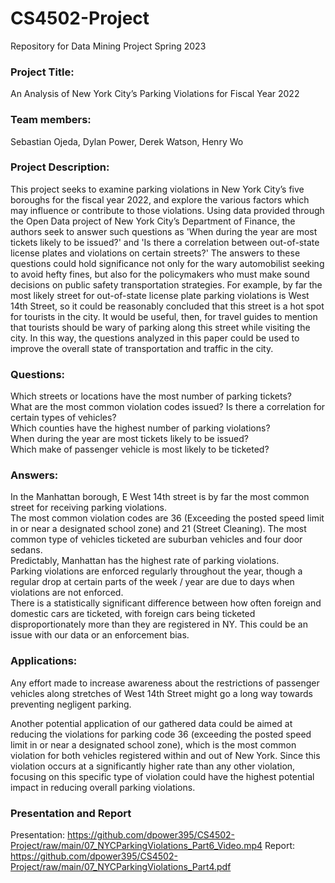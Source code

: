 # CS4502-Project
Repository for Data Mining Project Spring 2023
### Project Title: 
An Analysis of New York City’s Parking Violations for Fiscal Year 2022


### Team members:
Sebastian Ojeda, Dylan Power, Derek Watson, Henry Wo

### Project Description:
This project seeks to examine parking violations in New York City’s five boroughs for the fiscal year 2022, and explore the various factors which may influence or contribute to those violations. Using data provided through the Open Data project of New York City’s Department of Finance, the authors seek to answer such questions as 'When during the year are most tickets likely to be issued?' and 'Is there a correlation between out-of-state license plates and violations on certain streets?' The answers to these questions could hold significance not only for the wary automobilist seeking to avoid hefty fines, but also for the policymakers who must make sound decisions on public safety transportation strategies. For example, by far the most likely street for out-of-state license plate parking violations is West 14th Street, so it could be reasonably concluded that this street is a hot spot for tourists in the city. It would be useful, then, for travel guides to mention that tourists should be wary of parking along this street while visiting the city. In this way, the questions analyzed in this paper could be used to improve the overall state of transportation and traffic in the city.

### Questions:
Which streets or locations have the most number of parking tickets?<br />
What are the most common violation codes issued? Is there a correlation for certain types of vehicles?<br />
Which counties have the highest number of parking violations?<br />
When during the year are most tickets likely to be issued?<br />
Which make of passenger vehicle is most likely to be ticketed?<br />

### Answers:
In the Manhattan borough, E West 14th street is by far the most common street for receiving parking violations.<br />
The most common violation codes are 36 (Exceeding the posted speed limit in or near a designated school zone) and 21 (Street Cleaning). The most common type of vehicles ticketed are suburban vehicles and four door sedans.<br />
Predictably, Manhattan has the highest rate of parking violations.<br />
Parking violations are enforced regularly throughout the year, though a regular drop at certain parts of the week / year are due to days when violations are not enforced.<br />
There is a statistically significant difference between how often foreign and domestic cars are ticketed, with foreign cars being ticketed disproportionately more than they are registered in NY. This could be an issue with our data or an enforcement bias.<br />

### Applications:
Any effort made to increase awareness about the restrictions of passenger vehicles along stretches of West 14th Street might go a long way towards preventing negligent parking.

Another potential application of our gathered data could be aimed at reducing the violations for parking code 36 (exceeding the posted speed limit in or near a designated school zone), which is the most common violation for both vehicles registered within and out of New York. Since this violation occurs at a significantly higher rate than any other violation, focusing on this specific type of violation could have the highest potential impact in reducing overall parking violations.

### Presentation and Report
Presentation: https://github.com/dpower395/CS4502-Project/raw/main/07_NYCParkingViolations_Part6_Video.mp4
Report: https://github.com/dpower395/CS4502-Project/raw/main/07_NYCParkingViolations_Part4.pdf
